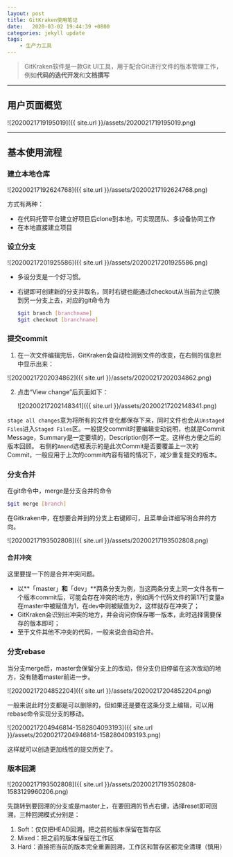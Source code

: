 ```yaml
---
layout: post
title: GitKraken使用笔记
date:   2020-03-02 19:44:39 +0800
categories: jekyll update
tags:
    - 生产力工具
---
```






> GitKraken软件是一款Git UI工具，用于配合Git进行文件的版本管理工作，例如**代码的迭代开发**和**文档撰写**



---

## 用户页面概览

![2020021719195019]({{ site.url }}/assets/2020021719195019.png)

---

## 基本使用流程

### 建立本地仓库

![20200217192624768]({{ site.url }}/assets/20200217192624768.png)

方式有两种：

+ 在代码托管平台建立好项目后clone到本地，可实现团队、多设备协同工作
+ 在本地直接建立项目

### 设立分支

![20200217201925586]({{ site.url }}/assets/20200217201925586.png)

+ 多设分支是一个好习惯。

+ 右键即可创建新的分支并取名，同时右键也能通过checkout从当前为止切换到另一分支上去，对应的git命令为

  ```bash
  $git branch [branchname]
  $git checkout [branchname]
  ```

### 提交commit

1. 在一次文件编辑完后，GitKraken会自动检测到文件的改变，在右侧的信息栏中显示出来：

![20200217202034862]({{ site.url }}/assets/20200217202034862.png)

2. 点击“View change”后页面如下：

   ![20200217202148341]({{ site.url }}/assets/20200217202148341.png)

`stage all changes`意为将所有的文件变化都保存下来，同时文件也会从`Unstaged Files`进入`Staged Files`区。一般提交commit时要编辑变动说明，也就是Commit Message，Summary是一定要填的，Description则不一定。这样也方便之后的版本回顾。
	右侧的`Amend`选框表示的是此次Commit是否要覆盖上一次的Commit，一般应用于上次的commit内容有错的情况下，减少重复提交的版本。

### 分支合并

在git命令中，merge是分支合并的命令

```bash
$git merge [branch]
```

在Gitkraken中，在想要合并到的分支上右键即可，且菜单会详细写明合并的方向。

![20200217193502808]({{ site.url }}/assets/20200217193502808.png)

#### 合并冲突

这里要提一下的是合并冲突问题。

+ 以**「master」**和**「dev」**两条分支为例，当这两条分支上同一文件各有一个版本commit后，可能会存在冲突的地方，例如两个代码文件的第17行变量a在master中被赋值为1，在dev中则被赋值为2，这样就存在冲突了；
+ GitKraken会识别出冲突的地方，并会询问你保存哪一版本，此时选择需要保存的版本即可；
+ 至于文件其他不冲突的代码，一般来说会自动合并。

### 分支rebase

当分支merge后，master会保留分支上的改动，但分支仍旧停留在这次改动的地方，没有随着master前进一步。

![20200217204852204]({{ site.url }}/assets/20200217204852204.png)

一般来说此时分支都是可以删除的，但如果还是要在这条分支上编辑，可以用rebase命令实现分支的移动。

![20200217204946814-1582804093193]({{ site.url }}/assets/20200217204946814-1582804093193.png)

这样就可以创造更加线性的提交历史了。

### 版本回溯

![20200217193502808]({{ site.url }}/assets/20200217193502808-1583129960206.png)

先跳转到要回溯的分支或是master上，在要回溯的节点右键，选择reset即可回溯，三种回溯模式分别是：

1. Soft：仅仅把HEAD回溯，把之前的版本保留在暂存区
2. Mixed：把之前的版本保留在工作区
3. Hard：直接把当前的版本完全重置回溯，工作区和暂存区都完全清理（慎用）

